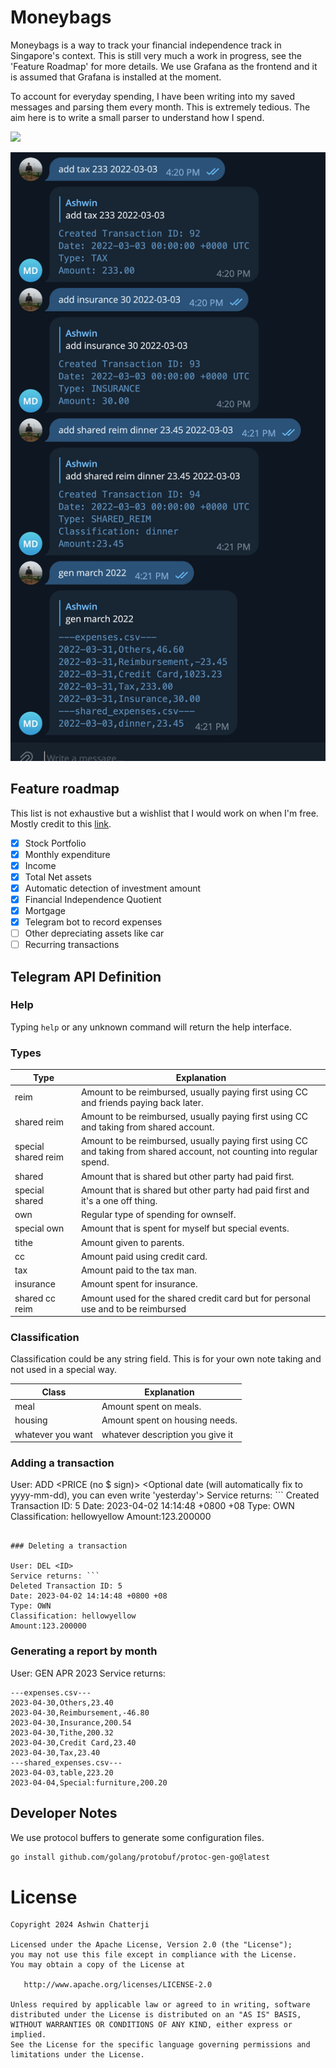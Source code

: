 # Moneybags

Moneybags is a way to track your financial independence track in Singapore's context. This is still very much a work in progress, see the 'Feature Roadmap' for more details. We use Grafana as the frontend and it is assumed that Grafana is installed at the moment.

To account for everyday spending, I have been writing into my saved messages and parsing them every month. This is extremely tedious. The aim here is to write a small parser to understand how I spend.

![](./images/Grafana.png)

![](./images/Telegram.png)

## Feature roadmap

This list is not exhaustive but a wishlist that I would work on when I'm free. Mostly credit to this [link](https://www.reddit.com/r/singaporefi/comments/p9p668/the_vital_ratios_to_track_on_your_journey_to/).

- [x] Stock Portfolio
- [x] Monthly expenditure
- [x] Income
- [x] Total Net assets
- [x] Automatic detection of investment amount
- [x] Financial Independence Quotient
- [x] Mortgage
- [x] Telegram bot to record expenses
- [ ] Other depreciating assets like car
- [ ] Recurring transactions

## Telegram API Definition

### Help

Typing `help` or any unknown command will return the help interface.

### Types

Type | Explanation
-----|------------
reim | Amount to be reimbursed, usually paying first using CC and friends paying back later.
shared reim | Amount to be reimbursed, usually paying first using CC and taking from shared account.
special shared reim | Amount to be reimbursed, usually paying first using CC and taking from shared account, not counting into regular spend.
shared | Amount that is shared but other party had paid first.
special shared | Amount that is shared but other party had paid first and it's a one off thing.
own | Regular type of spending for ownself.
special own | Amount that is spent for myself but special events.
tithe | Amount given to parents.
cc | Amount paid using credit card.
tax | Amount paid to the tax man.
insurance | Amount spent for insurance.
shared cc reim | Amount used for the shared credit card but for personal use and to be reimbursed

### Classification

Classification could be any string field. This is for your own note taking and not used in a special way.

Class | Explanation
------|------------
meal | Amount spent on meals.
housing | Amount spent on housing needs.
whatever you want | whatever description you give it

### Adding a transaction

User: ADD <TYPE> <CLASSIFICATION> <PRICE (no $ sign)> <Optional date (will automatically fix to yyyy-mm-dd), you can even write 'yesterday'>
Service returns: ```
Created Transaction ID: 5
Date: 2023-04-02 14:14:48 +0800 +08
Type: OWN
Classification: hellowyellow
Amount:123.200000
```

### Deleting a transaction

User: DEL <ID>
Service returns: ```
Deleted Transaction ID: 5
Date: 2023-04-02 14:14:48 +0800 +08
Type: OWN
Classification: hellowyellow
Amount:123.200000
```

### Generating a report by month

User: GEN APR 2023
Service returns: 
```
---expenses.csv---
2023-04-30,Others,23.40
2023-04-30,Reimbursement,-46.80
2023-04-30,Insurance,200.54
2023-04-30,Tithe,200.32
2023-04-30,Credit Card,23.40
2023-04-30,Tax,23.40
---shared_expenses.csv---
2023-04-03,table,223.20
2023-04-04,Special:furniture,200.20
```

## Developer Notes

We use protocol buffers to generate some configuration files.

```bash
go install github.com/golang/protobuf/protoc-gen-go@latest
```

License
=======
    Copyright 2024 Ashwin Chatterji

    Licensed under the Apache License, Version 2.0 (the "License");
    you may not use this file except in compliance with the License.
    You may obtain a copy of the License at

       http://www.apache.org/licenses/LICENSE-2.0

    Unless required by applicable law or agreed to in writing, software
    distributed under the License is distributed on an "AS IS" BASIS,
    WITHOUT WARRANTIES OR CONDITIONS OF ANY KIND, either express or implied.
    See the License for the specific language governing permissions and
    limitations under the License.

